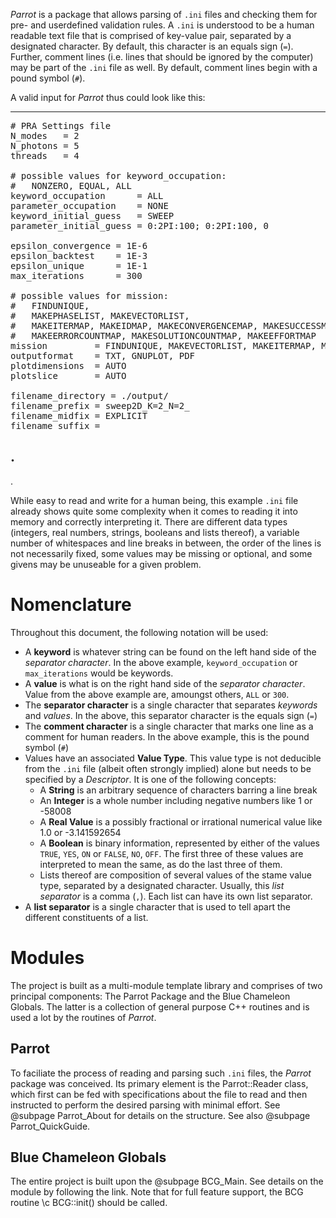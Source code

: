 *Parrot* is a package that allows parsing of ```.ini``` files and checking them for pre- and userdefined validation rules. A ```.ini``` is understood to be a human readable text file that is comprised of key-value pair, separated by a designated character. By default, this character is an equals sign (```=```). Further, comment lines (i.e. lines that should be ignored by the computer) may be part of the ```.ini``` file as well. By default, comment lines begin with a pound symbol (```#```).

A valid input for *Parrot* thus could look like this:

---

<pre>
# PRA Settings file
N_modes   = 2
N_photons = 5
threads   = 4

# possible values for keyword_occupation:
#   NONZERO, EQUAL, ALL
keyword_occupation      = ALL
parameter_occupation    = NONE
keyword_initial_guess   = SWEEP
parameter_initial_guess = 0:2PI:100; 0:2PI:100, 0

epsilon_convergence = 1E-6
epsilon_backtest    = 1E-3
epsilon_unique      = 1E-1
max_iterations      = 300

# possible values for mission:
#   FINDUNIQUE,
#   MAKEPHASELIST, MAKEVECTORLIST,
#   MAKEITERMAP, MAKEIDMAP, MAKECONVERGENCEMAP, MAKESUCCESSMAP,
#   MAKEERRORCOUNTMAP, MAKESOLUTIONCOUNTMAP, MAKEEFFORTMAP
mission         = FINDUNIQUE, MAKEVECTORLIST, MAKEITERMAP, MAKEIDMAP, MAKEERRORCOUNTMAP
outputformat    = TXT, GNUPLOT, PDF
plotdimensions  = AUTO
plotslice       = AUTO

filename_directory = ./output/
filename_prefix = sweep2D_K=2_N=2_
filename_midfix = EXPLICIT
filename_suffix =
</pre>

.
---
.

While easy to read and write for a human being, this example ```.ini``` file already shows quite some complexity when it comes to reading it into memory and correctly interpreting it. There are different data types (integers, real numbers, strings, booleans and lists thereof), a variable number of whitespaces and line breaks in between, the order of the lines is not necessarily fixed, some values may be missing or optional, and some givens may be unuseable for a given problem.

# Nomenclature
Throughout this document, the following notation will be used:

* A **keyword** is whatever string can be found on the left hand side of the *separator character*. In the above example, ```keyword_occupation```
    or ```max_iterations``` would be keywords.
* A **value** is what is on the right hand side of the *separator character*. Value from the above example are, amoungst others, ```ALL``` or ```300```.
* The **separator character** is a single character that separates *keywords* and *values*. In the above, this separator character is the equals sign (```=```)
* The **comment character** is a single character that marks one line as a comment for human readers. In the above example, this is the pound symbol (```#```)
* Values have an associated **Value Type**. This value type is not deducible from the ```.ini``` file (albeit often strongly implied) alone but needs to be specified
  by a *Descriptor*. It is one of the following concepts:
    * A **String** is an arbitrary sequence of characters barring a line break
    * An **Integer** is a whole number including negative numbers like 1 or -58008
    * A **Real Value** is a possibly fractional or irrational numerical value like 1.0 or -3.141592654
    * A **Boolean** is binary information, represented by either of the values ```TRUE```, ```YES```, ```ON``` or ```FALSE```, ```NO```, ```OFF```.
        The first three of these values are interpreted to mean the same, as do the last three of them.
    * Lists thereof are composition of several values of the stame value type, separated by a designated character. Usually, this *list separator*
        is a comma (```,```). Each list can have its own list separator.
* A **list separator** is a single character that is used to tell apart the different constituents of a list.

# Modules
The project is built as a multi-module template library and comprises of two principal components: The Parrot Package and the Blue Chameleon Globals. The latter is a collection of general purpose C++ routines and is used a lot by the routines of *Parrot*.

## Parrot
To faciliate the process of reading and parsing such ```.ini```  files, the *Parrot* package was conceived. Its primary element is the Parrot::Reader class, which first can be fed with specifications about the file to read and then instructed to perform the desired parsing with minimal effort. See @subpage Parrot_About for details on the structure. See also @subpage Parrot_QuickGuide.

## Blue Chameleon Globals
The entire project is built upon the @subpage BCG_Main. See details on the module by following the link. Note that for full feature support, the BCG routine \c BCG::init() should be called.
